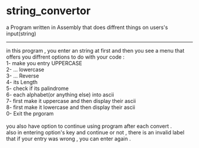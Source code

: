 # string_convertor
a Program written in Assembly that does diffrent things on users's input(string)
<hr>
in this program , you enter an string at first and then you see a menu that offers you diffrent options to do with your code :
<br>
1- make you entry UPPERCASE <br>
2- ... lowercase <br>
3- ... Reverse <br>
4- its Length <br>
5- check if its palindrome <br>
6- each alphabet(or anything else) into ascii <br>
7- first make it uppercase and then display their ascii <br>
8- first make it lowercase and then display their ascii <br>
0- Exit the prgoram 
<br><br>
you also have option to continue using program after each convert . <br>
also in entering option's key   and   continue or not  , there is an invalid label that if your entry was wrong , you can enter again . 
